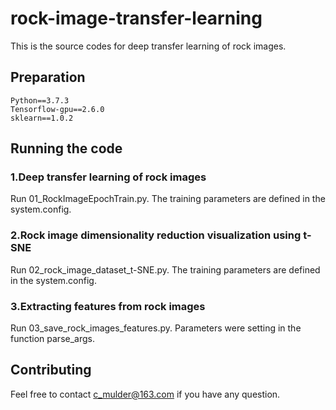 # rock-image-transfer-learning
This is the source codes for deep transfer learning of rock images.
## Preparation
    Python==3.7.3
    Tensorflow-gpu==2.6.0
    sklearn==1.0.2
## Running the code
### 1.Deep transfer learning of rock images
Run 01_RockImageEpochTrain.py. The training parameters are defined in the system.config.
### 2.Rock image dimensionality reduction visualization using t-SNE
Run 02_rock_image_dataset_t-SNE.py. The training parameters are defined in the system.config.
### 3.Extracting features from rock images
Run 03_save_rock_images_features.py. Parameters were setting in the function parse_args.
## Contributing
Feel free to contact c_mulder@163.com if you have any question.
